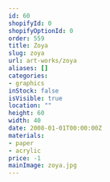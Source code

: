 ```yaml
---
id: 60
shopifyId: 0
shopifyOptionId: 0
order: 559
title: Zoya
slug: zoya
url: art-works/zoya
aliases: []
categories:
- graphics
inStock: false
isVisible: true
location: ""
height: 60
width: 40
date: 2008-01-01T00:00:00Z
materials:
- paper
- acrylic
price: -1
mainImage: zoya.jpg
---
```

